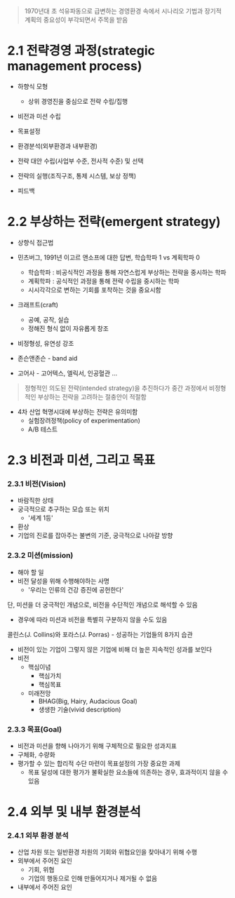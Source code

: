 > 1970년대 초 석유파동으로 급변하는 경영환경 속에서 시나리오 기법과 장기적 계획의 중요성이 부각되면서 주목을 받음

# 2.1 전략경영 과정(strategic management process)

- 하향식 모형
	- 상위 경영진을 중심으로 전략 수립/집행

- 비전과 미션 수립
- 목표설정
- 환경분석(외부환경과 내부환경)
- 전략 대안 수립(사업부 수준, 전사적 수준) 및 선택
- 전략의 실행(조직구조, 통제 시스템, 보상 정책)
- 피드백

# 2.2 부상하는 전략(emergent strategy)

- 상향식 접근법
- 민츠버그, 1991년 이고르 앤소프에 대한 답변, 학습학파 1 vs 계획학파 0
	- 학습학파 : 비공식적인 과정을 통해 자연스럽게 부상하는 전략을 중시하는 학파
	- 계획학파 : 공식적인 과정을 통해 전략 수립을 중시하는 학파
	- 시시각각으로 변하는 기회를 포착하는 것을 중요시함
- 크래프트(craft)
	- 공예, 공작, 실습
	- 정해진 형식 없이 자유롭게 창조
- 비정형성, 유연성 강조

- 존슨앤존슨 - band aid
- 고어사 - 고어텍스, 엘릭서, 인공혈관 ...

> 정형적인 의도된 전략(intended strategy)을 추진하다가 중간 과정에서 비정형적인 부상하는 전략을 고려하는 절충안이 적절함

- 4차 산업 혁명시대에 부상하는 전략은 유의미함
	- 실험장려정책(policy of experimentation)
	- A/B 테스트

# 2.3 비전과 미션, 그리고 목표

### 2.3.1 비전(Vision)
- 바람직한 상태
- 궁극적으로 추구하는 모습 또는 위치
	- '세계 1등'
- 환상
- 기업의 진로를 잡아주는 불변의 기준, 궁극적으로 나아갈 방향

### 2.3.2 미션(mission)
- 해야 할 일
- 비전 달성을 위해 수행해야하는 사명
	- '우리는 인류의 건강 증진에 공헌한다'

단, 미션을 더 궁극적인 개념으로, 비전을 수단적인 개념으로 해석할 수 있음
- 경우에 따라 미션과 비전을 특별히 구분하지 않을 수도 있음

콜린스(J. Collins)와 포라스(J. Porras) - 성공하는 기업들의 8가지 습관
- 비전이 있는 기업이 그렇지 않은 기업에 비해 더 높은 지속적인 성과를 보인다
- 비전
	- 핵심이념
		- 핵심가치
		- 핵심목표
	- 미래전망
		- BHAG(Big, Hairy, Audacious Goal)
		- 생생한 기술(vivid description)

### 2.3.3 목표(Goal)
- 비전과 미션을 향해 나아가기 위해 구체적으로 필요한 성과지표
- 구체화, 수량화
- 평가할 수 있는 합리적 수단 마련이 목표설정의 가장 중요한 과제
	- 목표 달성에 대한 평가가 불확실한 요소들에 의존하는 경우, 효과적이지 않을 수 있음

# 2.4 외부 및 내부 환경분석

### 2.4.1 외부 환경 분석
- 산업 차원 또는 일반환경 차원의 기회와 위협요인을 찾아내기 위해 수행
- 외부에서 주어진 요인
	- 기회, 위협
	- 기업의 행동으로 인해 만들어지거나 제거될 수 없음
- 내부에서 주어진 요인
